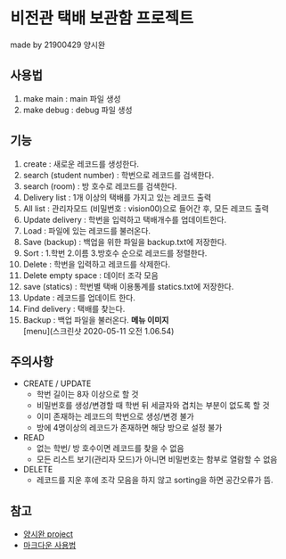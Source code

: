 # 비전관 택배 보관함 프로젝트 #
made by 21900429 양시완
## 사용법 ##
1. make main : main 파일 생성
2. make debug : debug 파일 생성
## 기능 ##
1. create : 새로운 레코드를 생성한다.
2. search (student number) : 학번으로 레코드를 검색한다.
3. search (room) : 방 호수로 레코드를 검색한다.
4. Delivery list : 1개 이상의 택배를 가지고 있는 레코드 출력
5. All list : 관리자모드 (비밀번호 : vision00)으로 들어간 후, 모든 레코드 출력
6. Update delivery : 학번을 입력하고 택배개수를 업데이트한다.
7. Load : 파일에 있는 레코드를 불러온다.
8. Save (backup) : 백업을 위한 파일을 backup.txt에 저장한다.
9. Sort : 1.학번 2.이름 3.방호수 순으로 레코드를 정렬한다.
10. Delete : 학번을 입력하고 레코드를 삭제한다.
11. Delete empty space : 데이터 조각 모음
12. save (statics) : 학번별 택배 이용통계를 statics.txt에 저장한다.
13. Update : 레코드를 업데이트 한다.
14. Find delivery : 택배를 찾는다.
15. Backup : 백업 파일을 불러온다.
**메뉴 이미지**   
[menu](스크린샷 2020-05-11 오전 1.06.54)


## 주의사항 ##
* CREATE / UPDATE
  * 학번 길이는 8자 이상으로 할 것
  * 비밀번호를 생성/변경할 때 학번 뒤 세글자와 겹치는 부분이 없도록 할 것
  * 이미 존재하는 레코드의 학번으로 생성/변경 불가
  * 방에 4명이상의 레코드가 존재하면 해당 방으로 설정 불가
* READ
  * 없는 학번/ 방 호수이면 레코드를 찾을 수 없음
  * 모든 리스트 보기(관리자 모드)가 아니면 비밀번호는 함부로 열람할 수 없음
* DELETE
  * 레코드를 지운 후에 조각 모음을 하지 않고 sorting을 하면 공간오류가 뜸.

## 참고 ##
* [양시완 project](https://github.com/Yangsiwan/project01, "project01 github")    
* [마크다운 사용법](https://gist.github.com/ihoneymon/652be052a0727ad59601, "how to use markdown")

